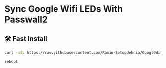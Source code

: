 # Sync Google Wifi LEDs With Passwall2

## 🛠 Fast Install

```bash
curl -sSL https://raw.githubusercontent.com/Ramin-Setoodehnia/GoogleWifiLED/refs/heads/main/install.sh -o /tmp/install.sh && chmod +x /tmp/install.sh && /tmp/install.sh

reboot
